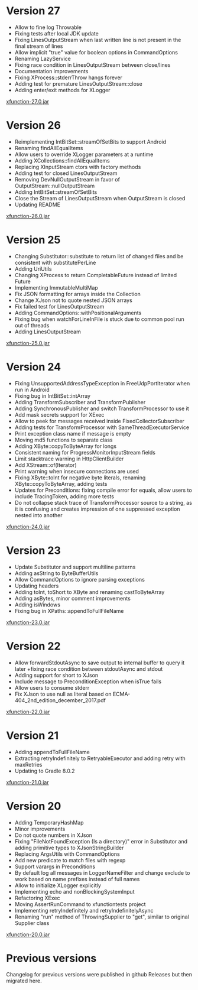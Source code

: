 # Version 27

- Allow to fine log Throwable
- Fixing tests after local JDK update
- Fixing LinesOutputStream when last written line is not present in the final stream of lines
- Allow implicit "true" value for boolean options in CommandOptions
- Renaming LazyService
- Fixing race condition in LinesOutputStream between close/lines
- Documentation improvements
- Fixing XProcess::stderrThrow hangs forever
- Adding test for premature LinesOutputStream::close
- Adding enter/exit methods for XLogger

[xfunction-27.0.jar](https://github.com/lambdaprime/xfunction/raw/main/xfunction/release/xfunction-27.0.jar)

# Version 26

- Reimplementing IntBitSet::streamOfSetBits to support Android
- Renaming findAllEqualItems
- Allow users to override XLogger parameters at a runtime
- Adding XCollections::findAllEqualItems
- Replacing XInputStream ctors with factory methods
- Adding test for closed LinesOutputStream
- Removing DevNullOutputStream in favor of OutputStream::nullOutputStream
- Adding IntBitSet::streamOfSetBits
- Close the Stream of LinesOutputStream when OutputStream is closed
- Updating README

[xfunction-26.0.jar](https://github.com/lambdaprime/xfunction/raw/main/xfunction/release/xfunction-26.0.jar)

# Version 25

- Changing Substitutor::substitute to return list of changed files and be consistent with substitutePerLine
- Adding UriUtils
- Changing XProcess to return CompletableFuture instead of limited Future
- Implementing ImmutableMultiMap
- Fix JSON formatting for arrays inside the Collection
- Change XJson not to quote nested JSON arrays
- Fix failed test for LinesOutputStream
- Adding CommandOptions::withPositionalArguments
- Fixing bug when watchForLineInFile is stuck due to common pool run out of threads
- Adding LinesOutputStream

[xfunction-25.0.jar](https://github.com/lambdaprime/xfunction/raw/main/xfunction/release/xfunction-25.0.jar)

# Version 24

- Fixing UnsupportedAddressTypeException in FreeUdpPortIterator when run in Android
- Fixing bug in IntBitSet::intArray
- Adding TransformSubscriber and TransformPublisher
- Adding SynchronousPublisher and switch TransformProcessor to use it
- Add mask secrets support for XExec
- Allow to peek for messages received inside FixedCollectorSubscriber
- Adding tests for TransformProcessor with SameThreadExecutorService
- Print exception class name if message is empty
- Moving md5 functions to separate class
- Adding XByte::copyToByteArray for longs
- Consistent naming for ProgressMonitorInputStream fields
- Limit stacktrace warning in HttpClientBuilder
- Add XStream::of(Iterator)
- Print warning when insecure connections are used
- Fixing XByte::toInt for negative byte literals, renaming XByte::copyToByteArray, adding tests
- Updates for Preconditions: fixing compile error for equals, allow users to include TracingToken, adding more tests
- Do not collapse stack trace of TransformProcessor source to a string, as it is confusing and creates impression of one suppressed exception nested into another

[xfunction-24.0.jar](https://github.com/lambdaprime/xfunction/raw/main/xfunction/release/xfunction-24.0.jar)

# Version 23

- Update Substitutor and support multiline patterns
- Adding asString to ByteBufferUtils
- Allow CommandOptions to ignore parsing exceptions
- Updating headers
- Adding toInt, toShort to XByte and renaming castToByteArray
- Adding asBytes, minor comment improvements
- Adding isWindows
- Fixing bug in XPaths::appendToFullFileName

[xfunction-23.0.jar](https://github.com/lambdaprime/xfunction/raw/main/xfunction/release/xfunction-23.0.jar)

# Version 22

- Allow forwardStdoutAsync to save output to internal buffer to query it later +fixing race condition between stdoutAsync and stdout
- Adding support for short to XJson
- Include message to PreconditionException when isTrue fails
- Allow users to consume stderr
- Fix XJson to use null as literal based on  ECMA-404_2nd_edition_december_2017.pdf

[xfunction-22.0.jar](https://github.com/lambdaprime/xfunction/raw/main/xfunction/release/xfunction-22.0.jar)

# Version 21

- Adding appendToFullFileName
- Extracting retryIndefinitely to RetryableExecutor and adding retry with maxRetries
- Updating to Gradle 8.0.2

[xfunction-21.0.jar](https://github.com/lambdaprime/xfunction/raw/main/xfunction/release/xfunction-21.0.jar)

# Version 20

- Adding TemporaryHashMap
- Minor improvements
- Do not quote numbers in XJson
- Fixing "FileNotFoundException (Is a directory)" error in Substitutor and adding primitive types to XJsonStringBuilder
- Replacing ArgsUtils with CommandOptions
- Add new predicate to match files with regexp
- Support varargs in Preconditions
- By default log all messages in LoggerNameFilter and change exclude to work based on name prefixes instead of full names
- Allow to initialize XLogger explicitly
- Implementing echo and nonBlockingSystemInput
- Refactoring XExec
- Moving AssertRunCommand to xfunctiontests project
- Implementing retryIndefinitely and retryIndefinitelyAsync
- Renaming "run" method of ThrowingSupplier to "get", similar to original Supplier class

[xfunction-20.0.jar](https://github.com/lambdaprime/xfunction/raw/main/xfunction/release/xfunction-20.0.jar)

# Previous versions

Changelog for previous versions were published in github Releases but then migrated here.
